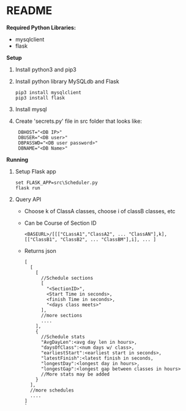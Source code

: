 # README

**Required Python Libraries:**

- mysqlclient
- flask

**Setup**

1. Install python3 and pip3

2. Install python library MySQLdb and Flask

    ```
    pip3 install mysqlclient
    pip3 install flask
    ```

3. Install mysql
4. Create 'secrets.py' file in src folder that looks like:

    ```
     DBHOST="<DB IP>"
     DBUSER="<DB user>"
     DBPASSWD="<DB user password>"
     DBNAME="<DB Name>"
    ```

**Running**

1. Setup Flask app

    ```
    set FLASK_APP=src\Scheduler.py
    flask run
    ```

2. Query API

    - Choose k of ClassA classes, choose i of classB classes, etc

    - Can be Course of Section ID

      ```
      <BASEURL>/[[["CLassA1","ClassA2", ... "ClassAN"],k],[["ClassB1", "ClassB2", ... "ClassBM"],i], ... ]
      ```

    - Returns json

      ```
      [
        [
          [
            //Schedule sections
            [
              "<SectionID>",
              <Start Time in seconds>,
              <finish Time in seconds>,
              "<days class meets>"
            ],
            //more sections
            ....
          ],
          {
            //Schedule stats
            "AvgDayLen":<avg day len in hours>,
            "daysOfClass":<num days w/ class>,
            "earliestStart":<earliest start in seconds>,
            "latestFinish":<latest finish in seconds,
            "longestDay":<longest day in hours>,
            "longestGap":<longest gap between classes in hours>
            //More stats may be added
          }
        ],
        //more schedules
        ....
      ]
      `
      ```
